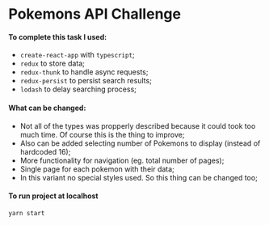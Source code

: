 # Pokemons API Challenge

#### To complete this task I used:
* `create-react-app` with `typescript`;
* `redux` to store data;
* `redux-thunk` to handle async requests;
* `redux-persist` to persist search results;
* `lodash` to delay searching process;

#### What can be changed:
* Not all of the types was propperly described because it could took too much time. Of course this is the thing to improve;
* Also can be added selecting number of Pokemons to display (instead of hardcoded 16);
* More functionality for navigation (eg. total number of pages);
* Single page for each pokemon with their data;
* In this variant no special styles used. So this thing can be changed too;

#### To run project at localhost
`yarn start`

